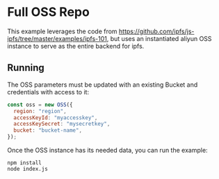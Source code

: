 # Full OSS Repo

This example leverages the code from https://github.com/ipfs/js-ipfs/tree/master/examples/ipfs-101,
but uses an instantiated aliyun OSS instance to serve as the entire backend for ipfs.

## Running

The OSS parameters must be updated with an existing Bucket and credentials with access to it:

```js
const oss = new OSS({
  region: "region",
  accessKeyId: "myaccesskey",
  accessKeySecret: "mysecretkey",
  bucket: "bucket-name",
});
```

Once the OSS instance has its needed data, you can run the example:

```
npm install
node index.js
```
